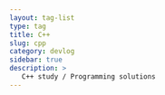 ```yaml
---
layout: tag-list
type: tag
title: C++
slug: cpp
category: devlog
sidebar: true
description: >
   C++ study / Programming solutions
---
```

